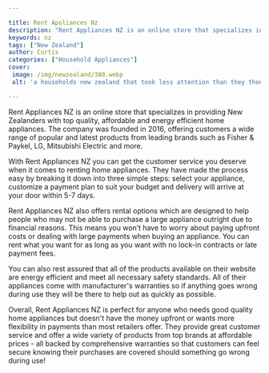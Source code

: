 ```yaml
---

title: Rent Apoliances Nz
description: "Rent Appliances NZ is an online store that specializes in providing New Zealanders with top quality, affordable and energy efficie...you wont regret reading on"
keywords: nz
tags: ["New Zealand"]
author: Curtis
categories: ["Household Appliances"]
cover: 
 image: /img/newzealand/380.webp
 alt: 'a households new zealand that took less attention than they thought'

---
```


Rent Appliances NZ is an online store that specializes in providing New Zealanders with top quality, affordable and energy efficient home appliances. The company was founded in 2016, offering customers a wide range of popular and latest products from leading brands such as Fisher & Paykel, LG, Mitsubishi Electric and more.

With Rent Appliances NZ you can get the customer service you deserve when it comes to renting home appliances. They have made the process easy by breaking it down into three simple steps: select your appliance, customize a payment plan to suit your budget and delivery will arrive at your door within 5-7 days. 

Rent Appliances NZ also offers rental options which are designed to help people who may not be able to purchase a large appliance outright due to financial reasons. This means you won’t have to worry about paying upfront costs or dealing with large payments when buying an appliance. You can rent what you want for as long as you want with no lock-in contracts or late payment fees. 

You can also rest assured that all of the products available on their website are energy efficient and meet all necessary safety standards. All of their appliances come with manufacturer's warranties so if anything goes wrong during use they will be there to help out as quickly as possible. 

Overall, Rent Appliances NZ is perfect for anyone who needs good quality home appliances but doesn't have the money upfront or wants more flexibility in payments than most retailers offer. They provide great customer service and offer a wide variety of products from top brands at affordable prices - all backed by comprehensive warranties so that customers can feel secure knowing their purchases are covered should something go wrong during use!
